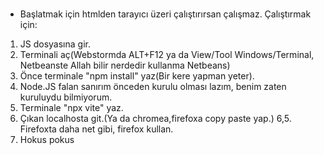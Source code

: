 # 

* Başlatmak için htmlden tarayıcı üzeri çalıştırırsan çalışmaz. Çalıştırmak için:

1. JS dosyasına gir.
2. Terminali aç(Webstormda ALT+F12 ya da View/Tool Windows/Terminal, Netbeanste Allah bilir nerdedir kullanma Netbeans)
3. Önce terminale "npm install" yaz(Bir kere yapman yeter).
4. Node.JS falan sanırım önceden kurulu olması lazım, benim zaten kuruluydu bilmiyorum.
5. Terminale "npx vite" yaz.
6. Çıkan localhosta git.(Ya da chromea,firefoxa copy paste yap.)
6,5. Firefoxta daha net gibi, firefox kullan.
7. Hokus pokus

